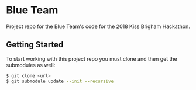 Blue Team
=========

Project repo for the Blue Team's code for the 2018 Kiss Brigham Hackathon.

## Getting Started

To start working with this project repo you must clone and then get the submodules as well:

```bash
$ git clone <url>
$ git submodule update --init --recursive
```
